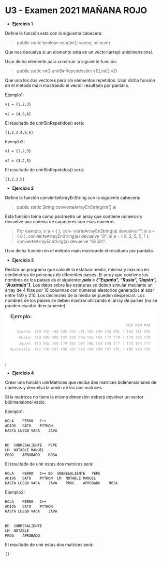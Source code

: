 # U3 - Examen 2021 MAÑANA ROJO
* **Ejercicio 1**

Define la función esta  con la siguiente cabecera:

>public static boolean esta(int[] vector, int num)

Que nos devuelva si un elemento está en un vector(array) unidimensional.

Usar dicho elemente para construir la siguiente función:

>public static int[] unirSinRepetidos(int v1[],int[] v2)

Que una los dos vectores pero sin elementos repetidos. Usar dicha función en el método main mostrando el vector resultado por pantalla.

Ejemplo1:
````
v1 = {1,2,3}

v2 = {4,5,6}
````
El resultado de unirSinRepetidos() será:
````
{1,2,3,4,5,6}
````
Ejemplo2:
````
v1 = {1,2,3}

v2 = {3,2,5}
````
El resultado de unirSinRepetidos() será:
````
{1,2,3,5}
````
* **Ejercicio 2**

Define la función convierteArrayEnString con la siguiente cabecera:
>public static String convierteArrayEnString(int[] a)

Esta función toma como parámetro un array que contiene números y devuelve
una cadena de caracteres con esos números. 
>Por ejemplo, si a = { }, con-
vierteArrayEnString(a) devuelve “”; si a = { 8 }, convierteArrayEnString(a)
devuelve “8”; si a = { 6, 2, 5, 0, 1 }, convierteArrayEnString(a) devuelve
“62501”.

Usar dicha función en el método main mostrando el resultado por pantalla.

* **Ejercicio 3**

Realiza un programa que calcule la estatura media, mínima y máxima en centímetros de personas de diferentes países. El array que contiene los nombres de los paises es el siguiente: ***pais = {“España”, “Rusia”, “Japón”, “Australia”}***. Los datos sobre las estaturas se deben simular mediante un
array de 4 filas por 10 columnas con números aleatorios generados al azar entre 140 y 210. Los decimales de la media se pueden despreciar. Los nombres de los países se deben mostrar utilizando el array de países (no se pueden escribir directamente).
![Tabla Estatura](IMG/ejercicio3.png);


* **Ejercicio 4**

Crear una función unirMatrices que reciba dos matrices bidimensionales de cadenas y devuelva la unión de las dos matrices.

Si la matrices no tiene la misma dimensión deberá devolver un vector bidimensional vacio.

Ejemplo1:
````
HOLA	PERRO	C++
ADIOS	GATO	PYTHON
HASTA LUEGO	VACA	JAVA


BD	SOBRESALIENTE	PEPE
LM	NOTABLE	MANUEL
PROG	APROBADO	ROSA
````
El resultado de unir estas dos matrices será:
````
HOLA	PERRO	C++	BD	SOBRESALIENTE	PEPE
ADIOS	GATO	PYTHON	LM	NOTABLE	MANUEL
HASTA LUEGO	VACA	JAVA	PROG	APROBADO	ROSA
````
Ejemplo2:
````
HOLA	PERRO	C++
ADIOS	GATO	PYTHON
HASTA LUEGO	VACA	JAVA


BD	SOBRESALIENTE
LM	NOTABLE
PROG	APROBADO
````
El resultado de unir estas dos matrices será:
````
{}
````